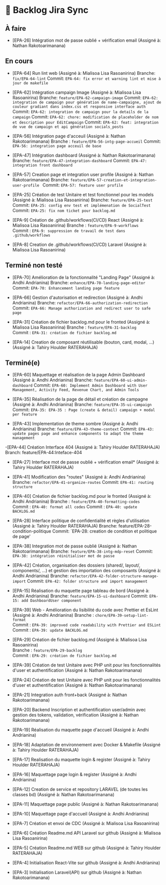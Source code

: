 # 📝 Backlog Jira Sync

## À faire

	




- [EPA-26] Intégration mot de passe oublié + vérification email (Assigné à: Nathan Rakotoarimanana)

## En cours
- [EPA-64] Run lint web (Assigné à: Mialisoa Lisa Rasoanirina)
  Branche: `fix/EPA-64-lint`
  Commit: `EPA-64: fix error et warning lint et mise à jour de makefile`

- [EPA-62] Intégration campaign Image (Assigné à: Mialisoa Lisa Rasoanirina)
  Branche: `feature/EPA-62-campaign-image`
  Commit: `EPA-62: integration de campaign pour génération de name-campaigne, ajout de couleur gradiant dans index.css et responsive interface auth`
  Commit: `EPA-62: integration de campaign pour la details de la campaign`
  Commit: `EPA-62: chore: modification de placeholder de nom et description pour EditCampaign`
  Commit: `EPA-62: feat: integration de vue de campaign et api génération socials_posts`

- [EPA-56] Intégration page d'acceuil (Assigné à: Nathan Rakotoarimanana)
  Branche : `feature/EPA-56-intg-page-accueil`
  Commit: `EPA-56: integration page acceuil de base`

- [EPA-47] Intégration dashboard (Assigné à: Nathan Rakotoarimanana)
  Branche: `feature/EPA-47-integration-dashboard`
  Commit: `EPA-47: integration front dashboard`

- [EPA-57] Creation page et integration user profile (Assigné à: Nathan Rakotoarimanana)
  Branche: `feature/EPA-57-creation-et-integration-user-profile ` 
  Commit: `EPA-57: feature user profile`

- [EPA-25] Création de test Unitaire et test fonctionnel pour les models (Assigné à: Mialisoa Lisa Rasoanirina)
  Branche: `feature/EPA-25-test`
  Commit: `EPA-25: config env test et implémenation de SocialTest`
  Commit: `EPA-25: fix nom ticket pour backlog.md`

- [EPA-9] Création de .github/workflows(CI/CD) React (Assigné à: Mialisoa Lisa Rasoanirina)
  Branche : `feature/EPA-9-workflows`  
  Commit : `EPA-9: suppression de travail de test dans .github/workflows`

- [EPA-8] Creation de .github/workflows(CI/CD) Laravel (Assigné à: Mialisoa Lisa Rasoanirina)

## Terminé non testé
- [EPA-70] Amélioration de la fonctionnalité "Landing Page" (Assigné à: Andhi Andrianina)
  Branche: `enhance/EPA-70-landing-page-editor`
  Commit: `EPA-70: Enhancement landing page feature`

- [EPA-66] Gestion d'autorisation et redirection (Assigné à: Andhi Andrianina)
  Branche: `refactor/EPA-66-authorization-redirection`
  Commit: `EPA-66: Manage authorization and redirect user to safe page`


- [EPA-31] Création de fichier backlog.md pour le fronted (Assigné à: Mialisoa Lisa Rasoanirina)
  Branche : `feature/EPA-31-backlog`  
  Commit : `EPA-31: création de fichier backlog.md`

- [EPA-14] Creation de composant réutilisable (bouton, card, modal, ...) (Assigné à: Tahiry Houlder RATERAHAJA)

## Terminé(e)
- [EPA-60] Maquettage et réalisation de la page Admin Dashboard (Assigné à: Andhi Andrianina)
  Branche: `feature/EPA-60-ui-admin-dashboard`
  Commit: `EPA-60: Implement Admin Dashboard with User Management, Activity Feed, Revenue Chart, and Admin Tools`

- [EPA-35] Réalisation de la page de détail et création de campagne (Assigné à: Andhi Andrianina)
  Branche: `feature/EPA-35-ui-campaign`
  Commit: `EPA-35: EPA-35 : Page (create & detail) campaign + modal per feature`
  
- [EPA-43] Implementation de theme sombre (Assigné à: Andhi Andrianina)
  Branche: `feature/EPA-43-theme-context`
  Commit: `EPA-43: update pages page and enhance components to adapt the theme management`
  
-[EPA-44]  Création Interface 404 (Assigné à: Tahiry Houlder RATERAHAJA)
	Branch: feature/EPA-44:Inteface-404

- [EPA-27] Interface mot de passe oublié + vérification email* (Assigné à: Tahiry Houlder RATERAHAJA)

- [EPA-41] Modification des "routes" (Assigné à: Andhi Andrianina)
  Branche: `refactor/EPA-41-organize-routes`
  Commit: `EPA-41: routing structure`
  
- [EPA-40] Création de fichier backlog.md pour le fronted (Assigné à: Andhi Andrianina)
  Branche : `feature/EPA-40-formatting-codes`  
  Commit : `EPA-40: format all codes`
  Commit : `EPA-40: update BACKLOG.md`

- [EPA-28] Interface politique de confidentialité et règles d'utilisation (Assigné à: Tahiry Houlder RATERAHAJA)
   Branche: feature/EPA-28-condition-politique
   Commit: `EPA-28: creation de condition et politique de page'
   
- [EPA-38] Integration mot de passe oublié (Assigné à: Nathan Rakotoarimanana)
  Branche: `feature/EPA-38-intg-mdp-reset`
  Commit: `EPA-38: intégration réinitialiser mot de passe`

- [EPA-42] Création, organisation des dossiers (shared/, layout/, components/, ...) et gestion des importation des composants (Assigné à: Andhi Andrianina)
  Branche: `refactor/EPA-42-folder-structure-manage-import`
  Commit: `EPA-42: folder structure and import management`

- [EPA-15] Réalisation du maquette page tableau de bord (Assigné à: Andhi Andrianina)
  Branche: `feature/EPA-15-ui-dashboard`
  Commit: `EPA-15: add DashboardUser component`

- [EPA-39] Web - Amélioration du lisibilité du code avec Prettier et EsLint (Assigné à: Andhi Andrianina)
  Branche : `chore/EPA-39-setup-lint-format`  
  Commit : `EPA-39: improved code readability with Prettier and ESLint`
  Commit : `EPA-39: update BACKLOG.md`

- [EPA-29] Création de fichier backlog.md (Assigné à: Mialisoa Lisa Rasoanirina)  
  Branche : `feature/EPA-29-backlog`  
  Commit : `EPA-29: création de fichier backlog.md`

- [EPA-39] Création de test Unitaire avec PHP unit pour les fonctionnalités d'user et authentification (Assigné à: Nathan Rakotoarimanana)
- [EPA-24] Création de test Unitaire avec PHP unit pour les fonctionnalités d'user et authentification (Assigné à: Nathan Rakotoarimanana)
- [EPA-21] Integration auth front+back (Assigné à: Nathan Rakotoarimanana)
- [EPA-20] Backend Inscription et authentification user/admin avec gestion des tokens, validation, vérification (Assigné à: Nathan Rakotoarimanana)
- [EPA-19] Réalisation du maquette page d'accueil (Assigné à: Andhi Andrianina)
- [EPA-18] Adaptation de environnement avec Docker & Makefile (Assigné à: Tahiry Houlder RATERAHAJA)
- [EPA-17] Realisation du maquette login & register (Assigné à: Tahiry Houlder RATERAHAJA)
- [EPA-16] Maquettage page login & register (Assigné à: Andhi Andrianina)
- [EPA-12] Creation de service et repository LARAVEL (de toutes les classes bd) (Assigné à: Nathan Rakotoarimanana)
- [EPA-11] Maquettage page public (Assigné à: Nathan Rakotoarimanana)
- [EPA-10] Maquettage page d'accueil (Assigné à: Andhi Andrianina)
- [EPA-7] Création et envoi de CDC (Assigné à: Mialisoa Lisa Rasoanirina)
- [EPA-6] Création Readme.md API Laravel sur github (Assigné à: Mialisoa Lisa Rasoanirina)
- [EPA-5] Création Readme.md WEB sur github (Assigné à: Tahiry Houlder RATERAHAJA)
- [EPA-4] Initialisation React-Vite sur github (Assigné à: Andhi Andrianina)
- [EPA-3] Initialisation Laravel(API) sur github (Assigné à: Nathan Rakotoarimanana)
